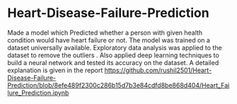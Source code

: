 # Heart-Disease-Failure-Prediction
Made a model which Predicted whether a person with given health condition would have heart failure or not. The model was trained on a dataset universally available. Exploratory data analysis was applied to the dataset to remove the outliers . Also applied deep learning techniques to build a neural network and tested its accuracy on the dataset.
A detailed explanation is given in the report https://github.com/rushil2501/Heart-Disease-Failure-Prediction/blob/8efe489f2300c286b15d7b3e84cdfd8be868d404/Heart_Failure_Prediction.ipynb
